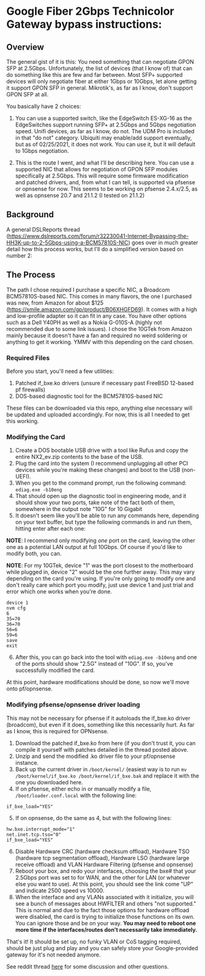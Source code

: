 # Google Fiber 2Gbps Technicolor Gateway bypass instructions:

## Overview

The general gist of it is this: You need something that can negotiate GPON SFP at 2.5Gbps. Unfortunately, the list of devices (that I know of) that can do something like this are few and far between. Most SFP+ supported devices will only negotiate fiber at either 1Gbps or 10Gbps, let alone getting it support GPON SFP in general. Mikrotik's, as far as I know, don't support GPON SFP at all. 

You basically have 2 choices:

1) You can use a supported switch, like the EdgeSwitch ES-XG-16 as the EdgeSwitches support running SFP+ at 2.5Gbps and 5Gbps negotiation speed. Unifi devices, as far as I know, do not. The UDM Pro is included in that "do not" category. Ubiquiti may enable/add support eventually, but as of 02/25/2021, it does not work. You can use it, but it will default to 1Gbps negotiation.

2) This is the route I went, and what I'll be describing here. You can use a supported NIC that allows for negotiation of GPON SFP modules specifically at 2.5Gbps. This will require some firmware modification and patched drivers, and, from what I can tell, is supported via pfsense or opnsense for now. This seems to be working on pfsense 2.4.x/2.5, as well as opnsense 20.7 and 21.1.2 (I tested on 21.1.2)

## Background

A general DSLReports thread (https://www.dslreports.com/forum/r32230041-Internet-Bypassing-the-HH3K-up-to-2-5Gbps-using-a-BCM57810S-NIC) goes over in much greater detail how this process works, but I'll do a simplified version based on number 2:

## The Process

The path I chose required I purchase a specific NIC, a Broadcom BCM57810S-based NIC. This comes in many flavors, the one I purchased was new, from Amazon for about $125 (https://smile.amazon.com/gp/product/B06XHGFD69). It comes with a high and low-profile adapter so it can fit in any case. You have other options such as a Dell Y40PH as well as a Nokia G-010S-A (highly not recommended due to some link issues). I chose the 10GTek from Amazon mainly because it doesn't have a fan and required no weird soldering or anything to get it working. YMMV with this depending on the card chosen.

### Required Files

Before you start, you'll need a few utilities:

1) Patched if_bxe.ko drivers (unsure if necessary past FreeBSD 12-based pf firewalls)
2) DOS-based diagnostic tool for the BCM57810S-based NIC

These files can be downloaded via this repo, anything else necessary will be updated and uploaded accordingly. For now, this is all I needed to get this working.

### Modifying the Card

1) Create a DOS bootable USB drive with a tool like Rufus and copy the entire NX2_ev.zip contents to the base of the USB.
2) Plug the card into the system (I recommend unplugging all other PCI devices while you're making these changes) and boot to the USB (non-UEFI).
3) When you get to the command prompt, run the following command: `ediag.exe -b10eng`
4) That should open up the diagnostic tool in engineering mode, and it should show your two ports, take note of the fact both of them, somewhere in the output note "10G" for 10 Gigabit
5) It doesn't seem like you'll be able to run any commands here, depending on your text buffer, but type the following commands in and run them, hitting enter after each one:

**NOTE**: I recommend only modifying *one* port on the card, leaving the other one as a potential LAN output at full 10Gbps. Of course if you'd like to modify both, you can.

**NOTE**: For my 10GTek, device "1" was the port closest to the motherboard while plugged in, device "2" would be the one further away. This may vary depending on the card you're using. If you're only going to modify one and don't really care which port you modify, just use device 1 and just trial and error which one works when you're done.

```
device 1
nvm cfg
6
35=70
36=70
56=6
59=6
save
exit
```

6) After this, you can go back into the tool with `ediag.exe -b10eng` and one of the ports should show "2.5G" instead of "10G". If so, you've successfully modified the card.

At this point, hardware modifications should be done, so now we'll move onto pf/opnsense.

### Modifying pfsense/opnsense driver loading

This may not be necessary for pfsense if it autoloads the if_bxe.ko driver (broadcom), but even if it does, something like this necessarily hurt. As far as I know, this is required for OPNsense.

1) Download the patched if_bxe.ko from here (if you don't trust it, you can compile it yourself with patches detailed in the thread posted above.
2) Unzip and send the modified .ko driver file to your pf/opnsense instance.
3) Back up the current driver in `/boot/kernel/` (easiest way is to run `mv /boot/kernel/if_bxe.ko /boot/kernel/if_bxe.bak` and replace it with the one you downloaded here.
4) If on pfsense, either echo in or manually modify a file, `/boot/loader.conf.local` with the following line:

```
if_bxe_load="YES"
```

5) If on opnsense, do the same as 4, but with the following lines:

```
hw.bxe.interrupt_mode="1"
net.inet.tcp.tso="0"
if_bxe_load="YES"
```

6) Disable Hardware CRC (hardware checksum offload), Hardware TSO (hardware tcp segmentation offload), Hardware LSO (hardware large receive offload) and VLAN Hardware Filtering (pfsense and opnsense)
7) Reboot your box, and redo your interfaces, choosing the bxe# that your 2.5Gbps port was set to for WAN, and the other for LAN (or whatever else you want to use). At this point, you should see the link come "UP" and indicate 2500 speed vs 10000.
8) When the interface and any VLANs associated with it initialize, you will see a bunch of messages about HWFILTER and others "not supported." This is normal and due to the fact those options for hardware offload were disabled, the card is trying to initialize those functions on its own. You can ignore those and be on your way. **You may need to reboot one more time if the interfaces/routes don't necessarily take immediately.**

That's it! It should be set up, no funky VLAN or CoS tagging required, should be just plug and play and you can safely store your Google-provided gateway for it's not needed anymore.

See reddit thread [here](https://old.reddit.com/r/googlefiber/comments/lscvj5/2gbps_gateway_bypass_confirmed_full_speed_working/) for some discussion and other questions.
